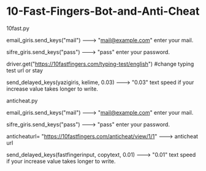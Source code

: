 # 10-Fast-Fingers-Bot-and-Anti-Cheat


10fast.py 


email_giris.send_keys("mail")   ---> "mail@example.com" enter your mail.

sifre_giris.send_keys("pass")   ---> "pass" enter your password.

driver.get("https://10fastfingers.com/typing-test/english") #change typing test url or stay

send_delayed_keys(yazigiris, kelime, 0.03)   ---> "0.03" text speed if your increase value takes longer to write.

 


anticheat.py

email_giris.send_keys("mail")   ---> "mail@example.com" enter your mail.

sifre_giris.send_keys("pass")   ---> "pass" enter your password.

anticheaturl= "https://10fastfingers.com/anticheat/view/1/1"   ---> anticheat url

send_delayed_keys(fastfingerinput, copytext, 0.01)    ---> "0.01" text speed if your increase value takes longer to write.
